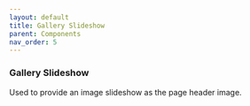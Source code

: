 ```yaml
---
layout: default
title: Gallery Slideshow
parent: Components
nav_order: 5
---
```


### Gallery Slideshow

Used to provide an image slideshow as the page header image. 